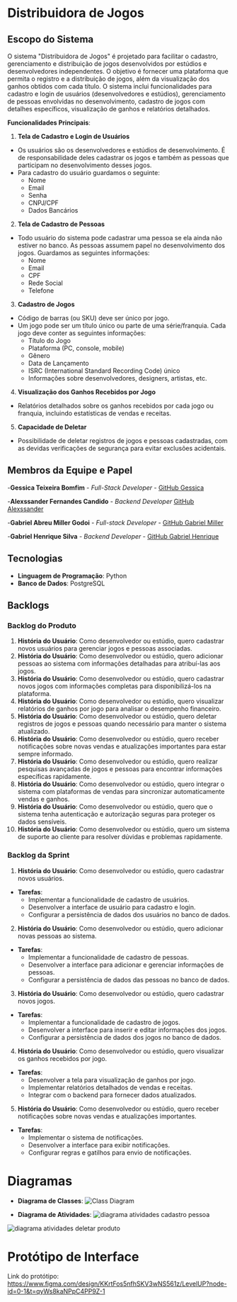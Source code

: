 # Distribuidora de Jogos

## Escopo do Sistema
O sistema "Distribuidora de Jogos" é projetado para facilitar o cadastro, gerenciamento e distribuição de jogos desenvolvidos por estúdios e desenvolvedores independentes. O objetivo é fornecer uma plataforma que permita o registro e a distribuição de jogos, além da visualização dos ganhos obtidos com cada título. O sistema inclui funcionalidades para cadastro e login de usuários (desenvolvedores e estúdios), gerenciamento de pessoas envolvidas no desenvolvimento, cadastro de jogos com detalhes específicos, visualização de ganhos e relatórios detalhados.

**Funcionalidades Principais**:

1. **Tela de Cadastro e Login de Usuários**
- Os usuários são os desenvolvedores e estúdios de desenvolvimento. É de responsabilidade deles cadastrar os jogos e também as pessoas que participam no desenvolvimento desses jogos.
- Para cadastro do usuário guardamos o seguinte:
   - Nome
   - Email
   - Senha
   - CNPJ/CPF
   - Dados Bancários

2. **Tela de Cadastro de Pessoas**
- Todo usuário do sistema pode cadastrar uma pessoa se ela ainda não estiver no banco. As pessoas assumem papel no desenvolvimento dos jogos. Guardamos as seguintes informações:
   - Nome
   - Email
   - CPF
   - Rede Social
   - Telefone

3. **Cadastro de Jogos**
- Código de barras (ou SKU) deve ser único por jogo.
- Um jogo pode ser um título único ou parte de uma série/franquia. Cada jogo deve conter as seguintes informações:
   - Título do Jogo
   - Plataforma (PC, console, mobile)
   - Gênero
   - Data de Lançamento
   - ISRC (International Standard Recording Code) único
   - Informações sobre desenvolvedores, designers, artistas, etc.

4. **Visualização dos Ganhos Recebidos por Jogo**
- Relatórios detalhados sobre os ganhos recebidos por cada jogo ou franquia, incluindo estatísticas de vendas e receitas.

5. **Capacidade de Deletar**
- Possibilidade de deletar registros de jogos e pessoas cadastradas, com as devidas verificações de segurança para evitar exclusões acidentais.

## Membros da Equipe e Papel
-**Gessica Teixeira Bomfim** - *Full-Stack Developer* - [GitHub Gessica](https://github.com/gessicatb)

-**Alexssander Fernandes Candido** - *Backend Developer* [GitHub Alexssander](https://github.com/JuBinLuB)

-**Gabriel Abreu Miller Godoi** - *Full-stack Developer* - [GitHub Gabriel Miller](https://github.com/gabrielgmiller)

-**Gabriel Henrique Silva** - *Backend Developer* - [GitHub Gabriel Henrique](https://github.com/gabrielhs33)

## Tecnologias
- **Linguagem de Programação**: Python
- **Banco de Dados**: PostgreSQL
## Backlogs

### Backlog do Produto
1. **História do Usuário**: Como desenvolvedor ou estúdio, quero cadastrar novos usuários para gerenciar jogos e pessoas associadas.
2. **História do Usuário**: Como desenvolvedor ou estúdio, quero adicionar pessoas ao sistema com informações detalhadas para atribuí-las aos jogos.
3. **História do Usuário**: Como desenvolvedor ou estúdio, quero cadastrar novos jogos com informações completas para disponibilizá-los na plataforma.
4. **História do Usuário**: Como desenvolvedor ou estúdio, quero visualizar relatórios de ganhos por jogo para analisar o desempenho financeiro.
5. **História do Usuário**: Como desenvolvedor ou estúdio, quero deletar registros de jogos e pessoas quando necessário para manter o sistema atualizado.
6. **História do Usuário**: Como desenvolvedor ou estúdio, quero receber notificações sobre novas vendas e atualizações importantes para estar sempre informado.
7. **História do Usuário**: Como desenvolvedor ou estúdio, quero realizar pesquisas avançadas de jogos e pessoas para encontrar informações específicas rapidamente.
8. **História do Usuário**: Como desenvolvedor ou estúdio, quero integrar o sistema com plataformas de vendas para sincronizar automaticamente vendas e ganhos.
9. **História do Usuário**: Como desenvolvedor ou estúdio, quero que o sistema tenha autenticação e autorização seguras para proteger os dados sensíveis.
10. **História do Usuário**: Como desenvolvedor ou estúdio, quero um sistema de suporte ao cliente para resolver dúvidas e problemas rapidamente.

### Backlog da Sprint
1. **História do Usuário**: Como desenvolvedor ou estúdio, quero cadastrar novos usuários.
- **Tarefas**:
     - Implementar a funcionalidade de cadastro de usuários.
     - Desenvolver a interface de usuário para cadastro e login.
     - Configurar a persistência de dados dos usuários no banco de dados.

2. **História do Usuário**: Como desenvolvedor ou estúdio, quero adicionar novas pessoas ao sistema.
- **Tarefas**:
     - Implementar a funcionalidade de cadastro de pessoas.
     - Desenvolver a interface para adicionar e gerenciar informações de pessoas.
     - Configurar a persistência de dados das pessoas no banco de dados.

3. **História do Usuário**: Como desenvolvedor ou estúdio, quero cadastrar novos jogos.
- **Tarefas**:
     - Implementar a funcionalidade de cadastro de jogos.
     - Desenvolver a interface para inserir e editar informações dos jogos.
     - Configurar a persistência de dados dos jogos no banco de dados.

4. **História do Usuário**: Como desenvolvedor ou estúdio, quero visualizar os ganhos recebidos por jogo.
- **Tarefas**:
     - Desenvolver a tela para visualização de ganhos por jogo.
     - Implementar relatórios detalhados de vendas e receitas.
     - Integrar com o backend para fornecer dados atualizados.

5. **História do Usuário**: Como desenvolvedor ou estúdio, quero receber notificações sobre novas vendas e atualizações importantes.
- **Tarefas**:
    - Implementar o sistema de notificações.
    - Desenvolver a interface para exibir notificações.
    - Configurar regras e gatilhos para envio de notificações.

# Diagramas
- **Diagrama de Classes**:
   ![Class Diagram](https://github.com/user-attachments/assets/2af8af97-d4ea-4975-aff8-c383dd149823)

- **Diagrama de Atividades**:
![diagrama atividades cadastro pessoa](https://github.com/user-attachments/assets/5544492e-a027-4451-bb4a-d892caa37a56)

![diagrama atividades deletar produto](https://raw.githubusercontent.com/gessicatb/Trabalho-Eng-de-Software/refs/heads/main/diagrama%20de%20atividades/Delete%20Product%20Activity%20Diagram0.png)

# Protótipo de Interface
Link do protótipo: https://www.figma.com/design/KKrtFos5nfhSKV3wNS561z/LevelUP?node-id=0-1&t=qyWs8kaNPpC4PP9Z-1

